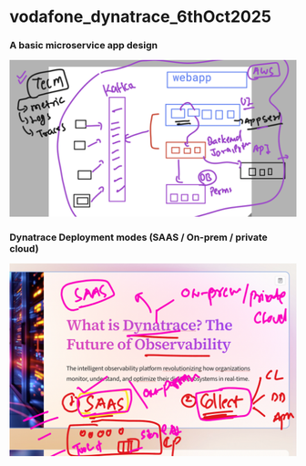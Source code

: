 # vodafone_dynatrace_6thOct2025

### A basic microservice app design

<img src="app1.png">


### Dynatrace Deployment modes (SAAS / On-prem / private cloud)

<img src="app2.png">
